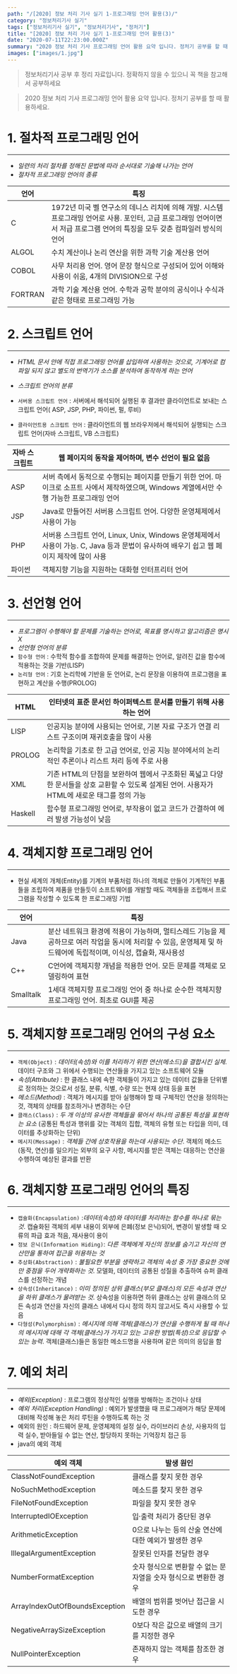```yaml
---
path: "/[2020] 정보 처리 기사 실기 1-프로그래밍 언어 활용(3)/"
category: "정보처리기사 실기"
tags: ["정보처리기사 실기", "정보처리기사", "정처기"]
title: "[2020] 정보 처리 기사 실기 1-프로그래밍 언어 활용(3)"
date: "2020-07-11T22:23:00.000Z"
summary: "2020 정보 처리 기사 프로그래밍 언어 활용 요약 입니다. 정처기 공부를 할 때 활용하세요."
images: ["images/1.jpg"]
---
```


> 정보처리기사 공부 후 정리 자료입니다. 정확하지 않을 수 있으니 꼭 책을 참고해서 공부하세요

> 2020 정보 처리 기사 프로그래밍 언어 활용 요약 입니다. 정처기 공부를 할 때 활용하세요.

# 1. 절차적 프로그래밍 언어

---

- _일련의 처리 절차를 정해진 문법에 따라 순서대로 기술해 나가는 언어_
- _절차적 프로그래밍 언어의 종류_

| 언어    | 특징                                                                                                                                                                          |
| ------- | ----------------------------------------------------------------------------------------------------------------------------------------------------------------------------- |
| C       | 1972년 미국 벨 연구소의 데니스 리치에 의해 개발. 시스템 프로그래밍 언어로 사용. 포인터, 고급 프로그래밍 언어이면서 저급 프로그램 언어의 특징을 모두 갖춘 컴파일러 방식의 언어 |
| ALGOL   | 수치 계산이나 논리 연산을 위한 과학 기술 계산용 언어                                                                                                                          |
| COBOL   | 사무 처리용 언어. 영어 문장 형식으로 구성되어 있어 이해와 사용이 쉬움, 4개의 DIVISION으로 구성                                                                                |
| FORTRAN | 과학 기술 계산용 언어. 수학과 공학 분야의 공식이나 수식과 같은 형태로 프로그래밍 가능                                                                                         |

#

# 2. 스크립트 언어

---

- _HTML 문서 안에 직접 프로그래밍 언어를 삽입하여 사용하는 것으로, 기계어로 컴파일 되지 않고 별도의 번역기가 소스를 분석하여 동작하게 하는 언어_
- _스크립트 언어의 분류_

- `서버용 스크립트 언어` : 서버에서 해석되어 실행된 후 결과만 클라이언트로 보내는 스크립트 언어( ASP, JSP, PHP, 파이썬, 펄, 루비)
- `클라이언트용 스크립트 언어` : 클라이언트의 웹 브라우저에서 해석되어 실행되는 스크립트 언어(자바 스크립트, VB 스크립트)

| 자바 스크립트 | 웹 페이지의 동작을 제어하며, 변수 선언이 필요 없음                                                                                           |
| ------------- | -------------------------------------------------------------------------------------------------------------------------------------------- |
| ASP           | 서버 측에서 동적으로 수행되는 페이지를 만들기 위한 언어. 마이크로 소프트 사에서 제작하였으며, Windows 계열에서만 수행 가능한 프로그래밍 언어 |
| JSP           | Java로 만들어진 서버용 스크립트 언어. 다양한 운영체제에서 사용이 가능                                                                        |
| PHP           | 서버용 스크립트 언어, Linux, Unix, Windows 운영체제에서 사용이 가능. C, Java 등과 문법이 유사하여 배우기 쉽고 웹 페이지 제작에 많이 사용     |
| 파이썬        | 객체지향 기능을 지원하는 대화형 인터프리터 언어                                                                                              |

# 3. 선언형 언어

---

- _프로그램이 수행해야 할 문제를 기술하는 언어로, 목표를 명시하고 알고리즘은 명시 X_
- _선언형 언어의 분류_
- `함수형 언어` : 수학적 함수를 조합하여 문제를 해결하는 언어로, 알려진 값을 함수에 적용하는 것을 기반(LISP)
- `논리형 언어` : 기호 논리학에 기반을 둔 언어로, 논리 문장을 이용하여 프로그램을 표현하고 계산을 수행(PROLOG)

| HTML    | 인터넷의 표준 문서인 하이퍼텍스트 문서를 만들기 위해 사용하는 언어                                                                            |
| ------- | --------------------------------------------------------------------------------------------------------------------------------------------- |
| LISP    | 인공지능 분야에 사용되는 언어로, 기본 자료 구조가 연결 리스트 구조이며 재귀호출을 많이 사용                                                   |
| PROLOG  | 논리학을 기초로 한 고급 언어로, 인공 지능 분야에서의 논리적인 추론이나 리스트 처리 등에 주로 사용                                             |
| XML     | 기존 HTML의 단점을 보완하여 웹에서 구조화된 폭넓고 다양한 문서들을 상호 교환할 수 있도록 설계된 언어. 사용자가 HTML에 새로운 태그를 정의 가능 |
| Haskell | 함수형 프로그래밍 언어로, 부작용이 없고 코드가 간결하여 에러 발생 가능성이 낮음                                                               |

# 4. 객체지향 프로그래밍 언어

---

- 현실 세계의 개체(Entity)를 기계의 부품처럼 하나의 객체로 만들어 기계적인 부품들을 조립하여 제품을 만들듯이 소프트웨어를 개발할 때도 객체들을 조립해서 프로그램을 작성할 수 있도록 한 프로그래밍 기법

| 언어      | 특징                                                                                                                                                              |
| --------- | ----------------------------------------------------------------------------------------------------------------------------------------------------------------- |
| Java      | 분산 네트워크 환경에 적용이 가능하며, 멀티스레드 기능을 제공하므로 여러 작업을 동시에 처리할 수 있음, 운영체제 및 하드웨어에 독립적이며, 이식성, 캡슐화, 재사용성 |
| C++       | C언어에 객체지향 개념을 적용한 언어. 모든 문제를 객체로 모델링하여 표현                                                                                           |
| Smalltalk | 1세대 객체지향 프로그래밍 언어 중 하나로 순수한 객체지향 프로그래밍 언어. 최초로 GUI를 제공                                                                       |

# 5. 객체지향 프로그래밍 언어의 구성 요소

---

- `객체(Object)` : _데이터(속성)와 이를 처리하기 위한 연산(메소드)을 결합시킨 실체_. 데이터 구조와 그 위에서 수행되는 연산들을 가지고 있는 소프트웨어 모듈
- _속성(Attribute)_ : 한 클래스 내에 속한 객체들이 가지고 있는 데이터 값들을 단위별로 정의하는 것으로서 성질, 분류, 식별, 수량 또는 현재 상태 등을 표현
- _메소드(Method)_ : 객체가 메시지를 받아 실행해야 할 때 구체적인 연산을 정의하는 것, 객체의 상태를 참조하거나 변경하는 수단
- `클래스(Class)` : _두 개 이상의 유사한 객체들을 묶어서 하나의 공통된 특성을 표현하는 요소_ (공통된 특성과 행위를 갖는 객체의 집합, 객체의 유형 또는 타입을 의미, 데이터를 추상화하는 단위)
- `메시지(Message)` : _객체들 간에 상호작용을 하는데 사용되는 수단_. 객체의 메소드(동작, 연산)를 일으키는 외부의 요구 사항, 메시지를 받은 객체는 대응하는 연산을 수행하여 예상된 결과를 반환

# 6. 객체지향 프로그래밍 언어의 특징

---

- `캡슐화(Encapsulation)` :_데이터(속성)와 데이터를 처리하는 함수를 하나로 묶는 것_. 캡슐화된 객체의 세부 내용이 외부에 은폐(정보 은닉)되어, 변경이 발생할 때 오류의 파급 효과 적음, 재사용이 용이
- `정보 은닉(Information Hiding)`: _다른 객체에게 자신의 정보를 숨기고 자신의 연산만을 통하여 접근을 허용하는 것_
- `추상화(Abstraction)` : _불필요한 부분을 생략하고 객체의 속성 중 가장 중요한 것에만 중점을 두어 개략화하는 것_. 모델화, 데이터의 공통된 성질을 추출하여 슈퍼 클래스를 선정하는 개념
- `상속성(Inheritance)` : _이미 정의된 상위 클래스(부모 클래스)의 모든 속성과 연산을 하위 클래스가 물려받는 것_. 상속성을 이용하면 하위 클래스는 상위 클래스의 모든 속성과 연산을 자신의 클래스 내에서 다시 정의 하지 않고서도 즉시 사용할 수 있음
- `다형성(Polymorphism)` : _메시지에 의해 객체(클래스)가 연산을 수행하게 될 때 하나의 메시지에 대해 각 객체(클래스)가 가지고 있는 고유한 방법(특성)으로 응답할 수 있는 능력_. 객체(클래스)들은 동일한 메소드명을 사용하며 같은 의미의 응답을 함

# 7. 예외 처리

---

- _예외(Exception)_ : 프로그램의 정상적인 실행을 방해하는 조건이나 상태
- _예외 처리(Exception Handling)_ : 예외가 발생했을 때 프로그래머가 해당 문제에 대비해 작성해 놓은 처리 루틴을 수행하도록 하는 것
- 예외의 원인 : 하드웨어 문제, 운영체제의 설정 실수, 라이브러리 손상, 사용자의 입력 실수, 받아들일 수 없는 연산, 할당하지 못하는 기억장치 접근 등
- java의 예외 객체

| 예외 객체                      | 발생 원인                                                       |
| ------------------------------ | --------------------------------------------------------------- |
| ClassNotFoundException         | 클래스를 찾지 못한 경우                                         |
| NoSuchMethodException          | 메소드를 찾지 못한 경우                                         |
| FileNotFoundException          | 파일을 찾지 못한 경우                                           |
| InterruptedIOException         | 입·출력 처리가 중단된 경우                                      |
| ArithmeticException            | 0으로 나누는 등의 산술 연산에 대한 예외가 발생한 경우           |
| IllegalArgumentException       | 잘못된 인자를 전달한 경우                                       |
| NumberFormatException          | 숫자 형식으로 변환할 수 없는 문자열을 숫자 형식으로 변환한 경우 |
| ArrayIndexOutOfBoundsException | 배열의 범위를 벗어난 접근을 시도한 경우                         |
| NegativeArraySizeException     | 0보다 작은 값으로 배열의 크기를 지정한 경우                     |
| NullPointerException           | 존재하지 않는 객체를 참조한 경우                                |
